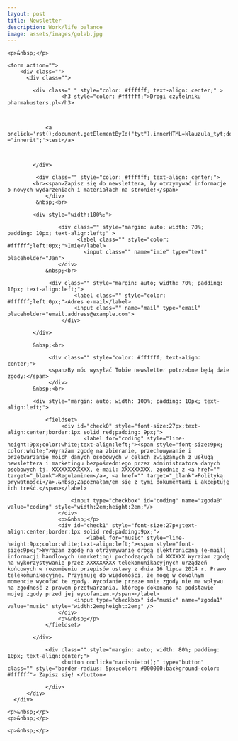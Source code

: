 ```yaml
---
layout: post
title: Newsletter
description: Work/life balance
image: assets/images/golab.jpg
---
```




<!-- wyłażące okienko start -->
<div id="poka" style="border:1px solid black;display:none;background-color:LightGray;position:fixed;width:95vw;height:80vh;left:2.5vw;top:10vh;z-index:900;color:black;overflow:scroll;">
	
	<div id="poka2" style="width:95vw;position:fixed;">
          	<div style="background-color:gray;width:100%;text-align:right;height:2rem;color:white;">
            		<div id="tyt" style="width:calc(100% - 2rem);position:absolute;text-align:center;">
			</div>
            		<img style="background-color:black;width:2rem;height:2rem;cursor:pointer;" src="https://autoserwis.leki.expert/static/iks2.jpg" onclick='document.getElementById("poka").style.display ="none";' />
           	 </div>


	</div>
	        <div id="fikimiki" style="margin-top:2.5rem;margin-left:1rem;margin-right:1rem;"></div>

</div>

<!-- wyłażące okienko stop -->
	    

<div class="image main">
	
	<p>&nbsp;</p>
	
	<form action="">
		<div class="">
  		  <div class="">
			  
			<div class=" " style="color: #ffffff; text-align: center;" >
     				 <h3 style="color: #ffffff;">Drogi czytelniku pharmabusters.pl</h3>
				
				
				
				<a onclick='rst();document.getElementById("tyt").innerHTML=klauzula_tyt;document.getElementById("fikimiki").innerHTML=klauzula;document.getElementById("poka").style.display ="inherit";'>test</a>
				
				
				
   			</div>
			  
			 <div class="" style="color: #ffffff; text-align: center;">
			<br><span>Zapisz się do newslettera, by otrzymywać informacje o nowych wydarzeniach i materiałach na stronie!</span>
      			</div>
			 &nbsp;<br>

			<div style="width:100%;">
	
     				<div class="" style="margin: auto; width: 70%; padding: 10px; text-align:left;" >
          				  <label class="" style="color: #ffffff;left:0px;">Imię</label>
        				    <input class="" name="imie" type="text" placeholder="Jan">
    				</div>
				&nbsp;<br>
	
   				 <div class="" style="margin: auto; width: 70%; padding: 10px; text-align:left;">
	    				 <label class="" style="color: #ffffff;left:0px;">Adres e-mail</label>
	    				 <input class="" name="mail" type="email" placeholder="email.address@example.com">
    				 </div>
	
			</div>
	    
			&nbsp;<br>
			  
	    		 <div class="" style="color: #ffffff; text-align: center;">
				 <span>By móc wysyłać Tobie newsletter potrzebne będą dwie zgody:</span>
     			 </div>
			&nbsp;<br>
	    
			<div style="margin: auto; width: 100%; padding: 10px; text-align:left;">
	
				<fieldset>
 					 <div id="check0" style="font-size:27px;text-align:center;border:1px solid red;padding: 9px;">
    						<label for="coding" style="line-height:9px;color:white;text-align:left;"><span style="font-size:9px;	color:white;">Wyrażam zgodę na zbieranie, przechowywanie i przetwarzanie moich danych osobowych w celach związanych z usługą newslettera i marketingu bezpośredniego przez administratora danych osobowych tj. XXXXXXXXXXXX, e-mail: XXXXXXXXX, zgodnie z <a href="" target="_blank">Regulaminem</a>, <a href="" target="_blank">Polityką prywatności</a>.&nbsp;Zapoznałam/em się z tymi dokumentami i akceptuję ich treść.</span></label>
						 
						<input type="checkbox" id="coding" name="zgoda0" value="coding" style="width:2em;height:2em;"/>
  					</div>
					<p>&nbsp;</p>
  					<div id="check1" style="font-size:27px;text-align:center;border:1px solid red;padding:9px;">
    						 <label for="music" style="line-height:9px;color:white;text-align:left;"><span style="font-size:9px;">Wyrażam zgodę na otrzymywanie drogą elektroniczną (e-mail) informacji handlowych (marketing) pochodzących od XXXXXX Wyrażam zgodę na wykorzystywanie przez XXXXXXXXX telekomunikacyjnych urządzeń końcowych w rozumieniu przepisów ustawy z dnia 16 lipca 2014 r. Prawo telekomunikacyjne. Przyjmuję do wiadomości, że mogę w dowolnym momencie wycofać te zgody. Wycofanie przeze mnie zgody nie ma wpływu na zgodność z prawem przetwarzania, którego dokonano na podstawie mojej zgody przed jej wycofaniem.</span></label>
						 <input type="checkbox" id="music" name="zgoda1" value="music" style="width:2em;height:2em;" />
  					</div>
					<p>&nbsp;</p>
				</fieldset>
	    
 			</div>

     			<div class="" style="margin: auto; width: 80%; padding: 10px; text-align:center;">
       				 <button onclick="nacisnieto();" type="button" class="" style="border-radius: 5px;color: #000000;background-color: #ffffff"> Zapisz się! </button>
				
     			</div>
   	      </div>
   	  </div>
   </form>
	
	<p>&nbsp;</p>
	<p>&nbsp;</p>
	
<div style="display:none;">	
	
	<form action="https://formspree.io/f/mnqrgpnq" method="POST" >
			<div class="field">
					<label for="email">Zapisz się na newsletter:</label>
			
				        <input type="email" name="email" placeholder="email">
				
					<textarea name="message" id="email" placeholder="twój e-mail" rows="1"></textarea>
                              
				
				</div>
				<ul class="actions">
					<li><button id="wysylaj" type="submit">wysylaj</button></li>
				</ul>
	</form>
	
</div>	
	
	
	
	<p>&nbsp;</p>
</div>
	
<script>
var checkbox0 = document.querySelector("input[name=zgoda0]");
var checkbox1 = document.querySelector("input[name=zgoda1]");
	
var pole0 = document.querySelector("input[name=imie]");
var pole1 = document.querySelector("input[name=mail]");

var send0 = document.querySelector("input[name=email]");
var send1 = document.querySelector("textarea[name=message]");

checkbox0.addEventListener('change', function() {
  if (this.checked) {
    document.getElementById("check0").style.border="1px solid lime";
  } else {
    document.getElementById("check0").style.border="1px solid red";
  }
});
	
checkbox1.addEventListener('change', function() {
  if (this.checked) {
    document.getElementById("check1").style.border="1px solid lime";
  } else {
    document.getElementById("check1").style.border="1px solid red";
  }
});

	
function nacisnieto() {
	
var oki = 1;
	
        if (checkbox0.checked == false || checkbox1.checked == false ) {
	alert("Nie wyrazono potrzebnych zgód.");
	oki = 0;
	}
	
	
        if (pole0.value == "" || pole1.value == "" ) {
	alert("Wypełnij wszystkie pola.");
	oki = 0;
	}
	
	if (oki == 1) {
	
	send0.value = "newsleter@newsletter.nl"
        send1.value = cip(pole0.value + " # " + pole1.value);
	document.getElementById("wysylaj").click();
	} 
	
}
	
	
	
function cip(str) {
  var input     = 'ABCDEFGHIJKLMNOPQRSTUVWXYZabcdefghijklmnopqrstuvwxyz1234567890@ĄąĆćĘęÓóŻżŹź';
  var output    = 'NOPQRSTUVWXYZABCDEFGHIJKLMnopqrstuvwxyzabcdefghijklm0987654321$źŹżŻóÓęĘćĆąĄ';
  var index     = x => input.indexOf(x);
  var translate = x => index(x) > -1 ? output[index(x)] : x;
  return str.split('').map(translate).join('');
}	
	

function rst(){

  setTimeout(function() {document.getElementById('poka').scrollTo(0, 0);}, 100);


};

var klauzula_tyt = "KLAUZULA INFORMACYJNA DOTYCZĄCA PRZETWARZANIA DANYCH OSOBOWYCH";
var klauzula = `<p>Wypełniając obowiązek, o którym mowa w art. 13 rozporządzenia Parlamentu Europejskiego i Rady (UE) 2016/679 z dnia 27 kwietnia 2016 r. w sprawie ochrony osób fizycznych w związku z przetwarzaniem danych osobowych i w sprawie swobodnego przepływu takich danych oraz uchylenia dyrektywy 95/46/WE (ogólne rozporządzenie o ochronie danych) (Dz.U.UE.L.2016.119.1 ze zm.) (dalej: RODO), informujemy, że:</p>

<p>1. Administratorem Pani/Pana danych osobowych (dalej: Administrator) jest Natalia Anna Miękus-Purwin.</p>
<p>2. Z Administratorem można się kontaktować pisemnie na adres ### ADRES NATALII ### lub poprzez pocztę elektroniczną na adres: miekusn@gmail.com</p>
<p>3. Pani/Pana dane osobowe są przetwarzane na podstawie art. 6 ust. 1 lit. a RODO - osoba, której dane dotyczą wyraziła zgodę na przetwarzanie swoich danych osobowych w jednym lub większej liczbie określonych celów.</p>
<p>4. Dane osobowe są przetwarzane przez Administratora w celu przekazywania subskrybowanego newslettera.</p>
<p>5.  Jednynym  odbiorcą dysponującym danymi osobowymi w formie niezaszyfrowanej jest administrator. Podmioty świadczące na rzecz Administratora w szczególności usługi telekomunikacyjne, informatyczne i księgowe oraz inne podmioty, które muszą zostać dopuszczone do przetwarzania Pani/Pana danych osobowych w powyższych celach przetwarzają je w formie zaszyfrowanej. Administrator nie udziela i nie udzieli żadnym osobom wglądu w otrzymane dane osobowe i nie zezwala ani nie zezwoli nikomu na wgląd w nie poza dwoma wyjątkami jakie stanowią:<br>
a) moment wysyłki listu zawierającego newsletter dla zamawiającego go, gdy dane tej osoby są niezbędne do zaadresowania listu elektronicznego poprzez serwer poczty gmail (Google). W tym przypadku potencjalny wgląd do danych, jedynie tą drogą, otrzymują osobą zarządzające tym serwerem, ponieważ wysłanie listu elektronicznego innym sposobem nie jest technicznie możliwe.<br> 
b) Żądanie osoby dostępu do danych (pkt 9 a)</p>
<p>6. Pani/Pana dane osobowe nie będą przekazywane do państwa trzeciego lub organizacji międzynarodowej.</p>
<p>7. Pani/Pana dane osobowe będą przetwarzane do czasu zgłoszenia rezygnacji przez Panią/Pana z otrzymywania newsletteru bądź też do zakończenia wydawania tego newsletteru.</p>
<p>8. W związku z przetwarzaniem Pani/Pana danych osobowych przysługuje Pani/Panu prawo do:<br>
a) żądania od Administratora dostępu do Pani/Pana danych osobowych;<br>
b) żądania od Administratora sprostowania Pani/Pana danych osobowych;<br>
c)żądania od Administratora usunięcia Pani/Pana danych osobowych;<br>
d) żądania od Administratora ograniczenia przetwarzania Pani/Pana danych osobowych;<br>
e) wniesienia sprzeciwu wobec przetwarzania Pani/Pana danych osobowych;<br>
f) przenoszenia Pani/Pana danych osobowych;<br>
g) wniesienia skargi do organu nadzorczego – Prezesa Urzędu Ochrony Danych Osobowych;</p>
<p>10. W przypadku pozyskania danych osobowych w sposób inny niż od osoby, której dane dotyczą, źródłem pochodzenia takich danych może być:<br>
a) formularz służący zamawianiu newslettera;<br>
b) formularz kontaktowy znajdujący się na samym dole strony;<br>
c) wiadomość otrzymana na kontaktową skrzynkę email;<br>
d) wiadomość sms otrzymana na kontaktowy numer telefonu;<br>
e) wiadomość otrzymana pocztą tradycyjną;</p>
<p>W każdym takim przypadku osoba, której dane dotyczą będzie zapytana o chęć zapisania na newsletter i dopiero po oświadczeniu woli znalezienia się na liście subskrybentów zostanie na nią wpisana. Takiej osobie niniejsza KLAUZULA INFORMACYJNA DOTYCZĄCA PRZETWARZANIA DANYCH OSOBOWYCH zostanie przedstawiona w całości przed umożliwieniem podjęcia decyzji o zapisaniu się na wspomnianą listę.</p>
<p>Podanie przez Panią/Pana danych osobowych jest dobrowolne, niemniej jest niezbędne i jest warunkiem do przekazywania newsletteru.</p>
<p>Pani/Pana dane osobowe nie będą wykorzystywane do zautomatyzowanego podejmowania decyzji, w tym do profilowania.</p>
`;

</script>














